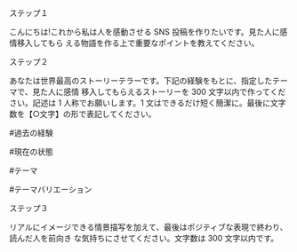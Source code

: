 ステップ１

こんにちは!これから私は人を感動させる SNS 投稿を作りたいです。見た人に感情移入してもら える物語を作る上で重要なポイントを教えてください。

ステップ２

あなたは世界最高のストーリーテラーです。下記の経験をもとに、指定したテーマで、見た人に感情 移入してもらえるストーリーを 300 文字以内で作ってください。記述は 1 人称でお願いします。1 文はできるだけ短く簡潔に。最後に文字数を【○文字】の形で表記してください。

#過去の経験

#現在の状態

#テーマ

#テーマバリエーション

ステップ３

リアルにイメージできる情景描写を加えて、最後はポジティブな表現で終わり、読んだ人を前向き な気持ちにさせてください。文字数は 300 文字以内です。
